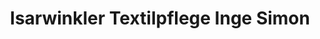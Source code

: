 ---
title: "Isarwinkler Textilpflege Inge Simon"
url: /lenggries/isarwinkler-textilpflege-inge-simon/
shop: Wäscherei
---